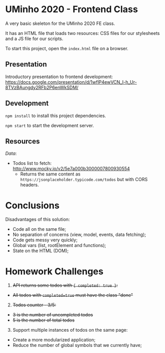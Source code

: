 # UMinho 2020 - Frontend Class

A very basic skeleton for the UMinho 2020 FE class.

It has an HTML file that loads two resources: CSS files for our stylesheets and a JS file for our scripts.

To start this project, open the `index.html` file on a browser.

## Presentation

Introductory presentation to frontend development: https://docs.google.com/presentation/d/1wflP4ewVCN_I-h_Ur-8TVzBAungdy2RFb2P6enWkSDM/

## Development

`npm install` to install this project dependencies.

`npm start` to start the development server.

## Resources

*Data*:

- Todos list to fetch: http://www.mocky.io/v2/5e7a000b3000007800930554
  - Returns the same content as `https://jsonplaceholder.typicode.com/todos` but with CORS headers.

# Conclusions

Disadvantages of this solution:

- Code all on the same file;
- No separation of concerns (view, model, events, data fetching);
- Code gets messy very quickly;
- Global vars (list, rootElement and functions);
- State on the HTML (DOM);

# Homework Challenges

1. ~~API returns some todos with `{ completed: true }`:~~
  - ~~All todos with `completed=true` must have the class "done"~~

2. ~~Todos counter - 3/5:~~
  - ~~3 is the number of uncompleted todos~~
  - ~~5 is the number of total todos~~

3. Support multiple instances of todos on the same page:
  - Create a more modularized application;
  - Reduce the number of global symbols that we currently have;
